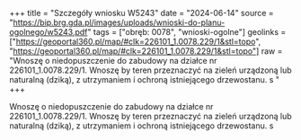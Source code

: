 +++
title = "Szczegóły wniosku W5243"
date = "2024-06-14"
source = "https://bip.brg.gda.pl/images/uploads/wnioski-do-planu-ogolnego/w5243.pdf"
tags = ["obręb: 0078", "wnioski-ogolne"]
geolinks = ["https://geoportal360.pl/map/#clk=226101_1.0078.229/1&stl=topo", "https://geoportal360.pl/map/#clk=226101_1.0078.229/1&stl=topo"]
raw = "Wnoszę o niedopuszczenie do zabudowy na działce nr 226101_1.0078.229/1. Wnoszę by teren przeznaczyć na zieleń urządzoną lub naturalną (dziką), z utrzymaniem i ochroną istniejącego drzewostanu. s "
+++

Wnoszę o niedopuszczenie do zabudowy na działce nr 226101_1.0078.229/1.
Wnoszę by teren przeznaczyć na zieleń urządzoną lub naturalną (dziką), z utrzymaniem i
ochroną istniejącego drzewostanu. s



